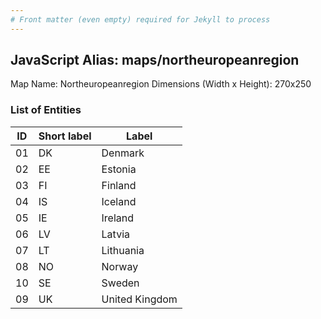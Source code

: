 ```yaml
---
# Front matter (even empty) required for Jekyll to process
---
```


## JavaScript Alias: maps/northeuropeanregion

Map Name: Northeuropeanregion
Dimensions (Width x Height): 270x250





### List of Entities

ID | Short label | Label
---|---|---|
01|DK|Denmark
02|EE|Estonia
03|FI|Finland
04|IS|Iceland
05|IE|Ireland
06|LV|Latvia
07|LT|Lithuania
08|NO|Norway
10|SE|Sweden
09|UK|United Kingdom

